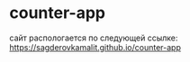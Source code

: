 # counter-app

сайт распологается по следующей ссылке: https://sagderovkamalit.github.io/counter-app